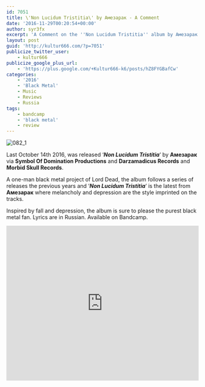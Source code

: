 ```yaml
---
id: 7051
title: \'Non Lucidum Tristitia\' by Амезарак - A Comment
date: '2016-11-29T00:20:54+00:00'
author: syr3fx
excerpt: 'A Comment on the ''Non Lucidum Tristitia'' album by Амезарак (2016).'
layout: post
guid: 'http://kultur666.com/?p=7051'
publicize_twitter_user:
    - kultur666
publicize_google_plus_url:
    - 'https://plus.google.com/+Kultur666-k6/posts/hZ8FYGBafCw'
categories:
    - '2016'
    - 'Black Metal'
    - Music
    - Reviews
    - Russia
tags:
    - bandcamp
    - 'black metal'
    - review
---
```


![082_1](http://localhost:8080/wp-content/uploads/2016/11/082_1.jpg?w=680)

Last October 14th 2016, was released ‘***Non Lucidum Tristitia***‘ by **Амезарак** via **Symbol Of Domination Productions** and **Darzamadicus Records** and **Morbid Skull Records**.

A one-man black metal project of Lord Dead, the album follows a series of releases the previous years and ‘***Non Lucidum Tristitia***‘ is the latest from **Амезарак** where melancholy and depression are the style imprinted on the tracks.

Inspired by fall and depression, the album is sure to please the purest black metal fan. Lyrics are in Russian. Available on Bandcamp.

<iframe style="border: 0; width: 100%; height: 406px;" src="https://bandcamp.com/EmbeddedPlayer/album=415771088/size=large/bgcol=333333/linkcol=e99708/tracklist=false/transparent=true/" seamless></iframe>